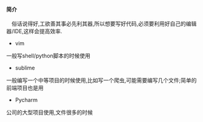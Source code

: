 #### 简介
&emsp;俗话说得好,工欲善其事必先利其器,所以想要写好代码,必须要利用好自己的编辑器/IDE,这样会提高效率.


* vim 

一般写shell/python脚本的时候使用

* sublime

一般编写一个中等项目的时候使用,比如写一个爬虫,可能需要编写几个文件;简单的前端项目也是用

* Pycharm

公司的大型项目使用,文件很多的时候

